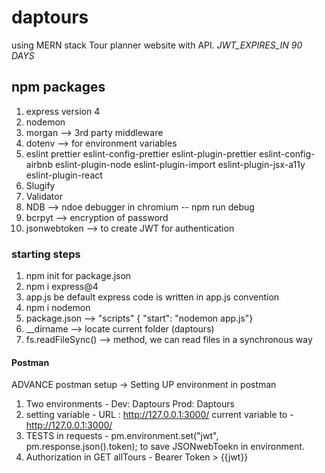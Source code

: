 # daptours

using MERN stack
Tour planner website with API.
_JWT_EXPIRES_IN 90 DAYS_

## npm packages

1. express version 4
2. nodemon
3. morgan --> 3rd party middleware
4. dotenv --> for environment variables
5. eslint
   prettier
   eslint-config-prettier
   eslint-plugin-prettier
   eslint-config-airbnb
   eslint-plugin-node
   eslint-plugin-import
   eslint-plugin-jsx-a11y
   eslint-plugin-react
6. Slugify
7. Validator
8. NDB --> ndoe debugger in chromium -- npm run debug
9. bcrpyt --> encryption of password
10. jsonwebtoken --> to create JWT for authentication

### starting steps

1. npm init for package.json
2. npm i express@4
3. app.js be default express code is written in app.js convention
4. npm i nodemon
5. package.json --> "scripts" { "start": "nodemon app.js"}
6. \_\_dirname --> locate current folder (daptours)
7. fs.readFileSync() --> method, we can read files in a synchronous way

#### Postman

ADVANCE postman setup ->
Setting UP environment in postman

1. Two environments - Dev: Daptours
   Prod: Daptours
2. setting variable - URL : http://127.0.0.1:3000/
   current variable to - http://127.0.0.1:3000/
3. TESTS in requests - pm.environment.set("jwt", pm.response.json().token);
   to save JSONwebToekn in environment.
4. Authorization in GET allTours - Bearer Token > {{jwt}}
